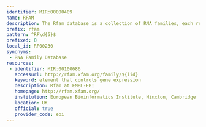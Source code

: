 ```yaml
---
identifier: MIR:00000409
name: RFAM
description: The Rfam database is a collection of RNA families, each represented by multiple sequence alignments, consensus secondary structures and covariance models (CMs). The families in Rfam break down into three broad functional classes: non-coding RNA genes, structured cis-regulatory elements and self-splicing RNAs. Typically these functional RNAs often have a conserved secondary structure which may be better preserved than the RNA sequence. The CMs used to describe each family are a slightly more complicated relative of the profile hidden Markov models (HMMs) used by Pfam. CMs can simultaneously model RNA sequence and the structure in an elegant and accurate fashion.
prefix: rfam
pattern: ^RF\d{5}$
prefixed: 0
local_id: RF00230
synonyms:
 - RNA Family Database
resources:
 - identifier: MIR:00100686
   accessurl: http://rfam.xfam.org/family/${lid}
   keyword: element that controls gene expression
   description: Rfam at EMBL-EBI
   homepage: http://rfam.xfam.org/
   institution: European Bioinformatics Institute, Hinxton, Cambridge
   location: UK
   official: true
   provider_code: ebi
---
```

